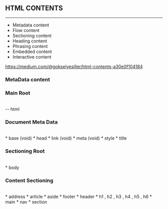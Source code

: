 ## HTML CONTENTS
<hr>

* Metadata content
* Flow content
* Sectioning content
* Heading content
* Phrasing content
* Embedded content
* Interactive content

https://medium.com/@gokselyesiller/html-contents-a30e0f104184

### MetaData content

<h3>Main Root</h3>
<br>
-- html

<h3>Document Meta Data</h3>
<br>
* base (void)
* head
* link (void)
* meta (void)
* style
* title

<h3>Sectioning Root</h3>
<br>
* body

<h3>Content Sectioning</h3>
<br>
* address
* article
* aside
* footer
* header
* h1 , h2 , h3 , h4 , h5 , h6
* main
* nav
* section
